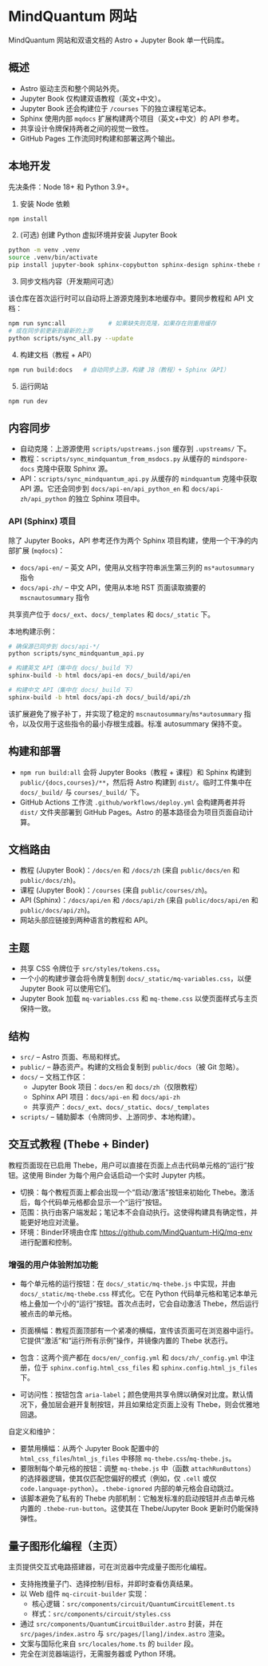 # MindQuantum 网站

MindQuantum 网站和双语文档的 Astro + Jupyter Book 单一代码库。

## 概述

- Astro 驱动主页和整个网站外壳。
- Jupyter Book 仅构建双语教程（英文+中文）。
- Jupyter Book 还会构建位于 `/courses` 下的独立课程笔记本。
- Sphinx 使用内部 `mqdocs` 扩展构建两个项目（英文+中文）的 API 参考。
- 共享设计令牌保持两者之间的视觉一致性。
- GitHub Pages 工作流同时构建和部署这两个输出。

## 本地开发

先决条件：Node 18+ 和 Python 3.9+。

1) 安装 Node 依赖

```bash
npm install
```

2) (可选) 创建 Python 虚拟环境并安装 Jupyter Book

```bash
python -m venv .venv
source .venv/bin/activate
pip install jupyter-book sphinx-copybutton sphinx-design sphinx-thebe mindspore mindquantum
```

3) 同步文档内容（开发期间可选）

该仓库在首次运行时可以自动将上游源克隆到本地缓存中。要同步教程和 API 文档：

```bash
npm run sync:all            # 如果缺失则克隆，如果存在则重用缓存
# 或在同步前更新到最新的上游
python scripts/sync_all.py --update
```

4) 构建文档（教程 + API）

```bash
npm run build:docs   # 自动同步上游，构建 JB（教程）+ Sphinx（API）
```

5) 运行网站

```bash
npm run dev
```

## 内容同步

- 自动克隆：上游源使用 `scripts/upstreams.json` 缓存到 `.upstreams/` 下。
- 教程：`scripts/sync_mindquantum_from_msdocs.py` 从缓存的 `mindspore-docs` 克隆中获取 Sphinx 源。
- API：`scripts/sync_mindquantum_api.py` 从缓存的 `mindquantum` 克隆中获取 API 源。它还会同步到 `docs/api-en/api_python_en` 和 `docs/api-zh/api_python` 的独立 Sphinx 项目中。

### API (Sphinx) 项目

除了 Jupyter Books，API 参考还作为两个 Sphinx 项目构建，使用一个干净的内部扩展 (`mqdocs`)：

- `docs/api-en/` – 英文 API，使用从文档字符串派生第三列的 `ms*autosummary` 指令
- `docs/api-zh/` – 中文 API，使用从本地 RST 页面读取摘要的 `mscnautosummary` 指令

共享资产位于 `docs/_ext`、`docs/_templates` 和 `docs/_static` 下。

本地构建示例：

```bash
# 确保源已同步到 docs/api-*/
python scripts/sync_mindquantum_api.py

# 构建英文 API（集中在 docs/_build 下）
sphinx-build -b html docs/api-en docs/_build/api/en

# 构建中文 API（集中在 docs/_build 下）
sphinx-build -b html docs/api-zh docs/_build/api/zh
```

该扩展避免了猴子补丁，并实现了稳定的 `mscnautosummary`/`ms*autosummary` 指令，以及仅用于这些指令的最小存根生成器。标准 autosummary 保持不变。

## 构建和部署

- `npm run build:all` 会将 Jupyter Books（教程 + 课程）和 Sphinx 构建到 `public/{docs,courses}/**`，然后将 Astro 构建到 `dist/`。临时工件集中在 `docs/_build/` 与 `courses/_build/` 下。
- GitHub Actions 工作流 `.github/workflows/deploy.yml` 会构建两者并将 `dist/` 文件夹部署到 GitHub Pages。Astro 的基本路径会为项目页面自动计算。

## 文档路由

- 教程 (Jupyter Book)：`/docs/en` 和 `/docs/zh` (来自 `public/docs/en` 和 `public/docs/zh`)。
- 课程 (Jupyter Book)：`/courses` (来自 `public/courses/zh`)。
- API (Sphinx)：`/docs/api/en` 和 `/docs/api/zh` (来自 `public/docs/api/en` 和 `public/docs/api/zh`)。
- 网站头部应链接到两种语言的教程和 API。

## 主题

- 共享 CSS 令牌位于 `src/styles/tokens.css`。
- 一个小的构建步骤会将令牌复制到 `docs/_static/mq-variables.css`，以便 Jupyter Book 可以使用它们。
- Jupyter Book 加载 `mq-variables.css` 和 `mq-theme.css` 以使页面样式与主页保持一致。

## 结构

- `src/` – Astro 页面、布局和样式。
- `public/` – 静态资产。构建的文档会复制到 `public/docs`（被 Git 忽略）。
- `docs/` – 文档工作区：
  - Jupyter Book 项目：`docs/en` 和 `docs/zh`（仅限教程）
  - Sphinx API 项目：`docs/api-en` 和 `docs/api-zh`
  - 共享资产：`docs/_ext`、`docs/_static`、`docs/_templates`
- `scripts/` – 辅助脚本（令牌同步、上游同步、本地构建）。

## 交互式教程 (Thebe + Binder)

教程页面现在已启用 Thebe，用户可以直接在页面上点击代码单元格的“运行”按钮。这使用 Binder 为每个用户会话启动一个实时 Jupyter 内核。

- 切换：每个教程页面上都会出现一个“启动/激活”按钮来初始化 Thebe。激活后，每个代码单元格都会显示一个“运行”按钮。
- 范围：执行由客户端发起；笔记本不会自动执行。这使得构建具有确定性，并能更好地应对流量。
- 环境：Binder环境由仓库 https://github.com/MindQuantum-HiQ/mq-env 进行配置和控制。


### 增强的用户体验附加功能

- 每个单元格的运行按钮：在 `docs/_static/mq-thebe.js` 中实现，并由 `docs/_static/mq-thebe.css` 样式化。它在 Python 代码单元格和笔记本单元格上叠加一个小的“运行”按钮。首次点击时，它会自动激活 Thebe，然后运行被点击的单元格。

- 页面横幅：教程页面顶部有一个紧凑的横幅，宣传该页面可在浏览器中运行。它提供“激活”和“运行所有示例”操作，并镜像内置的 Thebe 状态行。
- 包含：这两个资产都在 `docs/en/_config.yml` 和 `docs/zh/_config.yml` 中注册，位于 `sphinx.config.html_css_files` 和 `sphinx.config.html_js_files` 下。
- 可访问性：按钮包含 `aria-label`；颜色使用共享令牌以确保对比度。默认情况下，叠加层会避开复制按钮，并且如果给定页面上没有 Thebe，则会优雅地回退。

自定义和维护：
- 要禁用横幅：从两个 Jupyter Book 配置中的 `html_css_files`/`html_js_files` 中移除 `mq-thebe.css`/`mq-thebe.js`。
- 要限制每个单元格的按钮：调整 `mq-thebe.js` 中（函数 `attachRunButtons`）的选择器逻辑，使其仅匹配您偏好的模式（例如，仅 `.cell` 或仅 `code.language-python`）。`.thebe-ignored` 内部的单元格会自动跳过。
- 该脚本避免了私有的 Thebe 内部机制：它触发标准的启动按钮并点击单元格内置的 `.thebe-run-button`。这使其在 Thebe/Jupyter Book 更新时仍能保持弹性。

## 量子图形化编程（主页）

主页提供交互式电路搭建器，可在浏览器中完成量子图形化编程。

- 支持拖拽量子门、选择控制/目标，并即时查看仿真结果。
- 以 Web 组件 `mq-circuit-builder` 实现：
  - 核心逻辑：`src/components/circuit/QuantumCircuitElement.ts`
  - 样式：`src/components/circuit/styles.css`
- 通过 `src/components/QuantumCircuitBuilder.astro` 封装，并在 `src/pages/index.astro` 与 `src/pages/[lang]/index.astro` 渲染。
- 文案与国际化来自 `src/locales/home.ts` 的 `builder` 段。
- 完全在浏览器端运行，无需服务器或 Python 环境。
